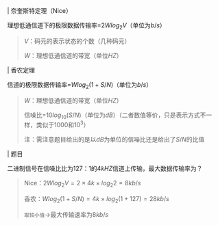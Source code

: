 | 奈奎斯特定理（Nice）

理想低通信道下的极限数据传输率=$2Wlog_{2}V$（单位为$b/{s}$）

> $V$：码元的表示状态的个数（几种码元）
>
> $W$：理想低通信道的带宽（单位$HZ$）

| 香农定理

信道的极限数据传输率=$Wlog_{2}(1+S/N)$（单位为$b/{s}$）

> $W$：理想低通信道的带宽（单位$HZ$）
>
> 信噪比=$10log_{10}(S/N)$（单位为$dB$）（二者数值等价，只是表示方式不一样，类似于$1000$和$10^{3}$）
>
> 注：需注意题目给出的是以$dB$为单位的信噪比还是给出了$S/N$的比值

| 题目

二进制信号在信噪比比为$127：1$的$4kHZ$信道上传输，最大数据传输率为？

> Nice：$2Wlog_{2}V=2\times4k\times log_{2}2=8kb/s$
>
> 香农：$Wlog_{2}(1+S/N)=4k\times log_{2}(1+127)=28kb/s$
>
> `取较小值`→最大传输速率为$8kb/s$

